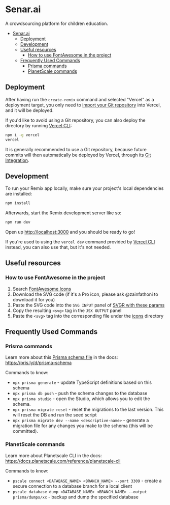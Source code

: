 # Senar.ai

A crowdsourcing platform for children education.

- [Senar.ai](#senarai)
  - [Deployment](#deployment)
  - [Development](#development)
  - [Useful resources](#useful-resources)
    - [How to use FontAwesome in the project](#how-to-use-fontawesome-in-the-project)
  - [Frequently Used Commands](#frequently-used-commands)
    - [Prisma commands](#prisma-commands)
    - [PlanetScale commands](#planetscale-commands)

## Deployment

After having run the `create-remix` command and selected "Vercel" as a
deployment target, you only need to
[import your Git repository](https://vercel.com/new) into Vercel, and it will be
deployed.

If you'd like to avoid using a Git repository, you can also deploy the directory
by running [Vercel CLI](https://vercel.com/cli):

```sh
npm i -g vercel
vercel
```

It is generally recommended to use a Git repository, because future commits will
then automatically be deployed by Vercel, through its
[Git Integration](https://vercel.com/docs/concepts/git).

## Development

To run your Remix app locally, make sure your project's local dependencies are
installed:

```sh
npm install
```

Afterwards, start the Remix development server like so:

```sh
npm run dev
```

Open up [http://localhost:3000](http://localhost:3000) and you should be ready
to go!

If you're used to using the `vercel dev` command provided by
[Vercel CLI](https://vercel.com/cli) instead, you can also use that, but it's
not needed.

## Useful resources

### How to use FontAwesome in the project

1. Search [FontAwesome Icons](https://fontawesome.com/icons)
2. Download the SVG code (if it's a Pro icon, please ask @zainfathoni to
   download it for you)
3. Paste the SVG code into the `SVG INPUT` panel of
   [SVGR with these params](https://react-svgr.com/playground/?svgProps=role%3Dimg%2Cfill%3DcurrentColor&typescript=true)
4. Copy the resulting `<svg>` tag in the `JSX OUTPUT` panel
5. Paste the `<svg>` tag into the corresponding file under the
   [icons](/app/icons/) directory

## Frequently Used Commands

### Prisma commands

Learn more about this [Prisma schema file](prisma/schema.prisma) in the docs:
<https://pris.ly/d/prisma-schema>

Commands to know:

- `npx prisma generate` - update TypeScript definitions based on this schema
- `npx prisma db push` - push the schema changes to the database
- `npx prisma studio` - open the Studio, which allows you to edit the schema.
- `npx prisma migrate reset` - reset the migrations to the last version. This
  will reset the DB and run the seed script
- `npx prisma migrate dev --name <descriptive-name>` - generate a migration file
  for any changes you make to the schema (this will be committed).

### PlanetScale commands

Learn more about Planetscale CLI in the docs:
<https://docs.planetscale.com/reference/planetscale-cli>

Commands to know:

- `pscale connect <DATABASE_NAME> <BRANCH_NAME> --port 3309` - create a secure
  connection to a database branch for a local client
- `pscale database dump <DATABASE_NAME> <BRANCH_NAME> --output prisma/dumps/xx` -
  backup and dump the specified database
